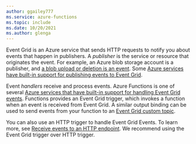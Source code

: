 ```yaml
---
author: ggailey777
ms.service: azure-functions
ms.topic: include
ms.date: 10/20/2021
ms.author: glenga
---
```


Event Grid is an Azure service that sends HTTP requests to notify you about events that happen in publishers. A _publisher_ is the service or resource that originates the event. For example, an Azure blob storage account is a publisher, and [a blob upload or deletion is an event](../articles/storage/blobs/storage-blob-event-overview.md). Some [Azure services have built-in support for publishing events to Event Grid](../articles/event-grid/concepts.md#event-sources).

Event *handlers* receive and process events. Azure Functions is one of several [Azure services that have built-in support for handling Event Grid events](../articles/event-grid/overview.md#event-handlers). Functions provides an Event Grid trigger, which invokes a function when an event is received from Event Grid. A similar output binding can be used to send events from your function to an [Event Grid custom topic](../articles/event-grid/post-to-custom-topic.md).

You can also use an HTTP trigger to handle Event Grid Events. To learn more, see [Receive events to an HTTP endpoint](../articles/event-grid/receive-events.md). We recommend using the Event Grid trigger over HTTP trigger. 
